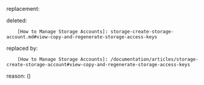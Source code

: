 replacement:

deleted:

		[How to Manage Storage Accounts]: storage-create-storage-account.md#view-copy-and-regenerate-storage-access-keys

replaced by:

		[How to Manage Storage Accounts]: /documentation/articles/storage-create-storage-account#view-copy-and-regenerate-storage-access-keys

reason: ()

